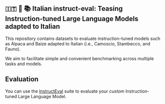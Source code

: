  ##  🇮🇹 :camel:  📚 Italian instruct-eval: Teasing Instruction-tuned Large Language Models adapted to Italian

This repository contains datasets to evaluate instruction-tuned models such as Alpaca and Baize adapted to Italian (i.e., Camoscio, Stambecco, and Fauno).

We aim to facilitate simple and convenient benchmarking across multiple tasks and models.


 ##  Evaluation


You can use the [InstructEval](https://github.com/declare-lab/instruct-eval) suite to evaluate your _custom_ Instruction-tuned Large Language Model.


